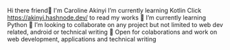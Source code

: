  Hi there friend👋 I'm Caroline Akinyi
 I’m currently learning Kotlin
 Click https://akinyi.hashnode.dev/ to read my works
🌱 I’m currently learning Python
👯 I’m looking to collaborate on any project but not limited to web dev related, android or technical writing
💬 Open for colaborations and work on web development, applications and technical writing


<!--
**CodingCaro/CodingCaro** is a ✨ _special_ ✨ repository because its `README.md` (this file) appears on your GitHub profile.

Here are some ideas to get you started:

- 🔭 I’m currently working on GraphQL

- Click https://akinyi.hashnode.dev/ to read my works.


- 🌱 I’m currently learning Java and Python


- 👯 I’m looking to collaborate on any project but not limited to web dev related, android or technical writing


- 🤔 I’m looking for help with Julia and R


- 💬 Ask me about web development, applications and writing


- 📫 How to reach me: carolinakinyii@gmail.com


- 😄 Pronouns: she/her


- ⚡ Fun fact: I laugh a lot. it's crazy 😆

Skills: 🟨 HTML 🟧 CSS 🟥 JavaScript 🟪 Bootstrap 🟦 Node.js


-->
